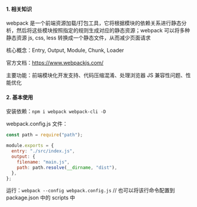 #### 1. 相关知识

webpack 是一个前端资源加载/打包工具，它将根据模块的依赖关系进行静态分析，然后将这些模块按照指定的规则生成对应的静态资源；webpack 可以将多种静态资源 js, css, less 转换成一个静态文件，从而减少页面请求

核心概念：Entry, Output, Module, Chunk, Loader

官方文档：https://www.webpackjs.com/

主要功能：前端模块化开发支持、代码压缩混淆、处理浏览器 JS 兼容性问题、性能优化



#### 2. 基本使用

安装依赖：`npm i webpack webpack-cli -D`

webpack.config.js 文件：

```js
const path = require("path");

module.exports = {
  entry: "./src/index.js",
  output: {
    filename: "main.js",
    path: path.resolve(__dirname, "dist"),
  },
};
```

运行：`webpack --config webpack.config.js`   // 也可以将该行命令配置到 package.json 中的 scripts 中































